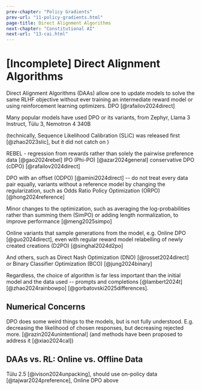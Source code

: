 ```yaml
---
prev-chapter: "Policy Gradients"
prev-url: "11-policy-gradients.html"
page-title: Direct Alignment Algorithms
next-chapter: "Constitutional AI"
next-url: "13-cai.html"
---
```


# [Incomplete] Direct Alignment Algorithms

Direct Alignment Algorithms (DAAs) allow one to update models to solve the  same RLHF objective without ever training an intermediate reward model or using reinforcement learning optimizers.
DPO [@rafailov2024direct]

Many popular models have used DPO or its variants, from Zephyr, Llama 3 Instruct, Tülu 3, Nemotron 4 340B

(technically, Sequence Likelihood Calibration (SLiC) was released first [@zhao2023slic], but it did not catch on )

REBEL - regression from rewards rather than solely the pairwise preference data [@gao2024rebel]
IPO (Phi-PO) [@azar2024general]
conservative DPO (cDPO) [@rafailov2024direct]

DPO with an offset (ODPO) [@amini2024direct] -- do not treat every data pair equally,
variants without a reference model by changing the regularization, such as Odds Ratio Policy Optimization (ORPO) [@hong2024reference]

Minor changes to the optimization, such as averaging the log-probabilities rather than summing them (SimPO) or adding length normalization, to improve performance [@meng2025simpo]

Online variants that sample generations from the model, e.g. Online DPO [@guo2024direct], even with regular reward model relabelling of newly created creations (D2PO) [@singhal2024d2po]

And others, such as Direct Nash Optimization (DNO) [@rosset2024direct] or Binary Classifier Optimization (BCO) [@jung2024binary]

Regardless, the choice of algorithm is far less important than the initial model and the data used -- prompts and completions [@lambert2024t] [@zhao2024rainbowpo] [@gorbatovski2025differences].

## Numerical Concerns

DPO does some weird things to the models, but is not fully understood. E.g. decreasing the likelihood of chosen responses, but decreasing rejected more.
[@razin2024unintentional] (and methods have been proposed to address it [@xiao2024cal])



## DAAs vs. RL: Online vs. Offline Data

Tülu 2.5 [@ivison2024unpacking], should use on-policy data [@tajwar2024preference], Online DPO above